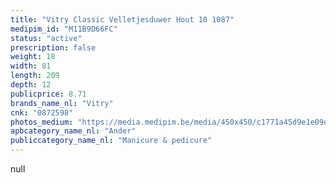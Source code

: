 ```yaml
---
title: "Vitry Classic Velletjesduwer Hout 10 1087"
medipim_id: "M11B9D66FC"
status: "active"
prescription: false
weight: 18
width: 81
length: 209
depth: 12
publicprice: 8.71
brands_name_nl: "Vitry"
cnk: "0872598"
photos_medium: "https://media.medipim.be/media/450x450/c1771a45d9e1e09dd8dbe0371ba6405afb91bcf2.jpg"
apbcategory_name_nl: "Ander"
publiccategory_name_nl: "Manicure & pedicure"
---
```

null
